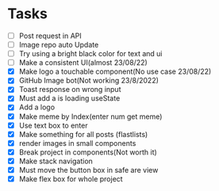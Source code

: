 # Tasks

- [ ] Post request in API
- [ ] Image repo auto Update
- [ ] Try using a bright black color for text and ui
- [ ] Make a consistent UI(almost 23/08/22)
- [X] Make logo a touchable component(No use case 23/08/22)
- [x] GitHub Image bot(Not working 23/8/2022)
- [X] Toast response on wrong input
- [x] Must add a is loading useState
- [x] Add a logo
- [x] Make meme by Index(enter num get meme)
- [x] Use text box to enter
- [X] Make something for all posts (flastlists)
- [X] render images in small components 
- [x] Break project in components(Not worth it)
- [x] Make stack navigation
- [x] Must move the button box in safe are view
- [x] Make flex box for whole project
